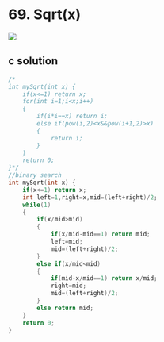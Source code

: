 # 69. Sqrt(x)
<img src="https://github.com/vampire1996/LeetCode/blob/master/Problems/1-100/69.%20Sqrt-x/problem.png "/>

## c solution
```c
/*
int mySqrt(int x) {
    if(x<=1) return x;
    for(int i=1;i<x;i++)
    {
        if(i*i==x) return i;
        else if(pow(i,2)<x&&pow(i+1,2)>x)
        {
            return i;
        }
    }
    return 0;
}*/
//binary search
int mySqrt(int x) {
    if(x<=1) return x;
    int left=1,right=x,mid=(left+right)/2;
    while(1)
    {
        if(x/mid>mid)
        {
            if(x/mid-mid==1) return mid;
            left=mid;
            mid=(left+right)/2;
        }
        else if(x/mid<mid)
        {
            if(mid-x/mid==1) return x/mid;
            right=mid;
            mid=(left+right)/2;
        }
        else return mid;
    }
    return 0;
}
```

